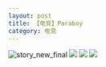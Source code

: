 ```yaml
---
layout: post
title: 【电竞】Paraboy
category: 电竞
---
```

![story_new_final](http://s1r3itzmh.hd-bkt.clouddn.com/img/story_new_final_0322.png)
![](http://s1r2k4uc5.hd-bkt.clouddn.com/img/pel-paraboy-220530-1.jpg)
![](http://s1r2k4uc5.hd-bkt.clouddn.com/img/pel-paraboy-220530-2.jpg)
![](http://s1r2k4uc5.hd-bkt.clouddn.com/img/pel-paraboy-220530-3.jpg)